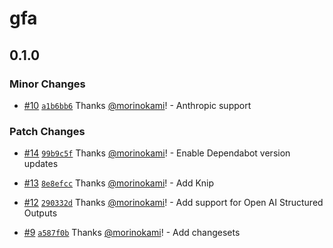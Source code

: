 # gfa

## 0.1.0

### Minor Changes

- [#10](https://github.com/morinokami/gfa/pull/10) [`a1b6bb6`](https://github.com/morinokami/gfa/commit/a1b6bb6675bdac73bee58bdee45e3f57c5810855) Thanks [@morinokami](https://github.com/morinokami)! - Anthropic support

### Patch Changes

- [#14](https://github.com/morinokami/gfa/pull/14) [`99b9c5f`](https://github.com/morinokami/gfa/commit/99b9c5fe43a6a7643cb1ff8523c4becb33d6a602) Thanks [@morinokami](https://github.com/morinokami)! - Enable Dependabot version updates

- [#13](https://github.com/morinokami/gfa/pull/13) [`8e8efcc`](https://github.com/morinokami/gfa/commit/8e8efcc9ec80cdb831ba71699374debf03befb44) Thanks [@morinokami](https://github.com/morinokami)! - Add Knip

- [#12](https://github.com/morinokami/gfa/pull/12) [`290332d`](https://github.com/morinokami/gfa/commit/290332dfe62a1328063adbae691e759edf214fd2) Thanks [@morinokami](https://github.com/morinokami)! - Add support for Open AI Structured Outputs

- [#9](https://github.com/morinokami/gfa/pull/9) [`a587f0b`](https://github.com/morinokami/gfa/commit/a587f0b19d043aefe06063db60e571e84d1dc9cd) Thanks [@morinokami](https://github.com/morinokami)! - Add changesets
